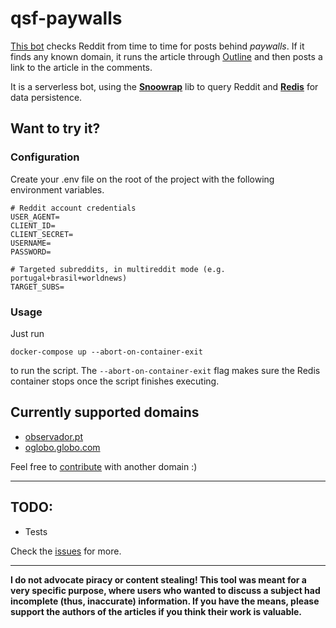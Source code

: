 # qsf-paywalls

[This bot](https://www.reddit.com/user/qsf_paywalls) checks Reddit from time to time for posts behind _paywalls_. If it finds any known domain, it runs the article through [Outline](https://outline.com) and then posts a link to the article in the comments.

It is a serverless bot, using the [**Snoowrap**](https://github.com/not-an-aardvark/snoowrap) lib to query Reddit and [**Redis**](https://redis.io) for data persistence.

## Want to try it?

### Configuration

Create your .env file on the root of the project with the following environment variables.

```
# Reddit account credentials
USER_AGENT=
CLIENT_ID=
CLIENT_SECRET=
USERNAME=
PASSWORD=

# Targeted subreddits, in multireddit mode (e.g. portugal+brasil+worldnews)
TARGET_SUBS=
```

### Usage

Just run

```
docker-compose up --abort-on-container-exit
```

to run the script. The `--abort-on-container-exit` flag makes sure the Redis container stops once the script finishes executing.

## Currently supported domains

-   [observador.pt](https://observador.pt/)
-   [oglobo.globo.com](https://oglobo.globo.com)

Feel free to [contribute](CONTRIBUTING.md) with another domain :)

---

## TODO:

-   Tests

Check the [issues](https://github.com/alagoa/qsf-paywalls/issues) for more.

---

**I do not advocate piracy or content stealing! This tool was meant for a very specific purpose, where users who wanted to discuss a subject had incomplete (thus, inaccurate) information. If you have the means, please support the authors of the articles if you think their work is valuable.**
